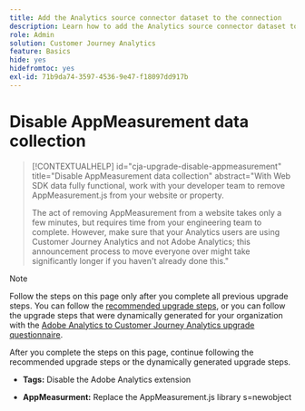 ```yaml
---
title: Add the Analytics source connector dataset to the connection
description: Learn how to add the Analytics source connector dataset to the connection
role: Admin
solution: Customer Journey Analytics
feature: Basics
hide: yes
hidefromtoc: yes
exl-id: 71b9da74-3597-4536-9e47-f18097dd917b
---
```

# Disable AppMeasurement data collection

<!-- markdownlint-disable MD034 -->

>[!CONTEXTUALHELP]
>id="cja-upgrade-disable-appmeasurement"
>title="Disable AppMeasurement data collection"
>abstract="With Web SDK data fully functional, work with your developer team to remove AppMeasurement.js from your website or property.
>
>The act of removing AppMeasurement from a website takes only a few minutes, but requires time from your engineering team to complete. However, make sure that your Analytics users are using Customer Journey Analytics and not Adobe Analytics; this announcement process to move everyone over might take significantly longer if you haven't already done this."

<!-- markdownlint-enable MD034 -->

>[!NOTE]
> 
>Follow the steps on this page only after you complete all previous upgrade steps. You can follow the [recommended upgrade steps](/help/getting-started/cja-upgrade/cja-upgrade-recommendations.md#recommended-upgrade-steps-for-most-organizations), or you can follow the upgrade steps that were dynamically generated for your organization with the [Adobe Analytics to Customer Journey Analytics upgrade questionnaire](https://gigazelle.github.io/cja-ttv/). 
>
>After you complete the steps on this page, continue following the recommended upgrade steps or the dynamically generated upgrade steps. 

<!-- need to work on this -->

* **Tags:** Disable the Adobe Analytics extension

* **AppMeasurment:** Replace the AppMeasurement.js library s=newobject
